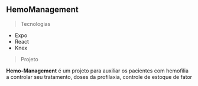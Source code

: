 ## HemoManagement

>Tecnologias
 - Expo
 - React
 - Knex
 
>Projeto  

**Hemo-Management** é um projeto para auxiliar os pacientes com hemofilia a controlar seu tratamento, doses da profilaxia, controle de estoque de fator
